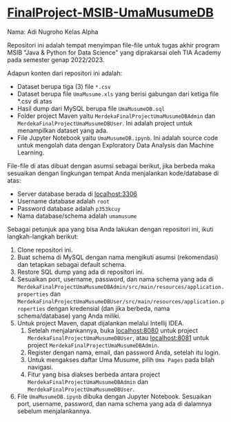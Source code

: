 # [FinalProject-MSIB-UmaMusumeDB](https://github.com/pesekcuy/FinalProject-MSIB-UmaMusumeDB/)

Nama: Adi Nugroho
Kelas Alpha

Repositori ini adalah tempat menyimpan file-file untuk tugas akhir program MSIB "Java & Python for Data Science" yang diprakarsai oleh TIA Academy pada semester genap 2022/2023.

Adapun konten dari repositori ini adalah:
- Dataset berupa tiga (3) file `*.csv`
- Dataset berupa file `UmaMusume.xls` yang berisi gabungan dari ketiga file \*.csv di atas
- Hasil dump dari MySQL berupa file `UmaMusumeDB.sql`
- Folder project Maven yaitu `MerdekaFinalProjectUmaMusumeDBAdmin` dan `MerdekaFinalProjectUmaMusumeDBUser`. Ini adalah project untuk menampilkan dataset yang ada.
- File Jupyter Notebook yaitu `UmaMusumeDB.ipynb`. Ini adalah source code untuk mengolah data dengan Exploratory Data Analysis dan Machine Learning.

File-file di atas dibuat dengan asumsi sebagai berikut, jika berbeda maka sesuaikan dengan lingkungan tempat Anda menjalankan kode/database di atas:
- Server database berada di <localhost:3306>
- Username database adalah `root`
- Password database adalah `p353kcuy`
- Nama database/schema adalah `umamusume`

Sebagai petunjuk apa yang bisa Anda lakukan dengan repositori ini, ikuti langkah-langkah berikut:
1. Clone repositori ini.
2. Buat schema di MySQL dengan nama mengikuti asumsi (rekomendasi) dan tetapkan sebagai default schema.
3. Restore SQL dump yang ada di repositori ini.
4. Sesuaikan port, username, password, dan nama schema yang ada di `MerdekaFinalProjectUmaMusumeDBAdmin/src/main/resources/application.properties` dan `MerdekaFinalProjectUmaMusumeDBUser/src/main/resources/application.properties` dengan kredensial (dan jika berbeda, nama schema/database) yang Anda miliki.
5. Untuk project Maven, dapat dijalankan melalui Intellij IDEA.
    1. Setelah menjalankannya, buka <localhost:8080> untuk project `MerdekaFinalProjectUmaMusumeDBUser`, atau <localhost:8081> untuk project `MerdekaFinalProjectUmaMusumeDBAdmin`.
    2. Register dengan nama, email, dan password Anda, setelah itu login.
    3. Untuk mengakses daftar Uma Musume, pilih `Uma Pages` pada bilah navigasi.
    4. Fitur yang bisa diakses berbeda antara project `MerdekaFinalProjectUmaMusumeDBAdmin` dan `MerdekaFinalProjectUmaMusumeDBUser`.
6. File `UmaMusumeDB.ipynb` dibuka dengan Jupyter Notebook. Sesuaikan port, username, password, dan nama schema yang ada di dalamnya sebelum menjalankannya.

